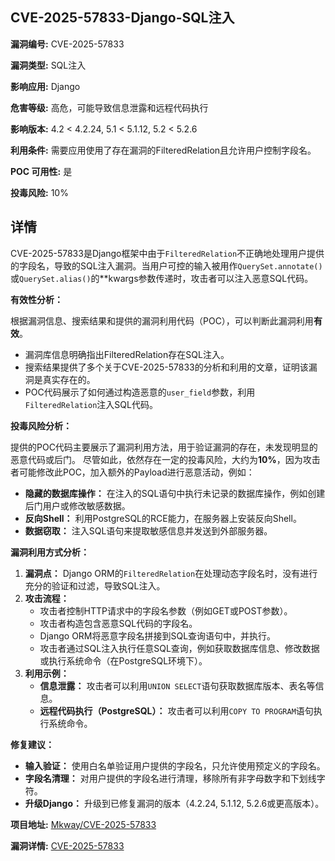## CVE-2025-57833-Django-SQL注入

**漏洞编号:** CVE-2025-57833

**漏洞类型:** SQL注入

**影响应用:** Django

**危害等级:** 高危，可能导致信息泄露和远程代码执行

**影响版本:** 4.2 < 4.2.24, 5.1 < 5.1.12, 5.2 < 5.2.6

**利用条件:** 需要应用使用了存在漏洞的FilteredRelation且允许用户控制字段名。

**POC 可用性:** 是

**投毒风险:** 10%

## 详情

CVE-2025-57833是Django框架中由于`FilteredRelation`不正确地处理用户提供的字段名，导致的SQL注入漏洞。当用户可控的输入被用作`QuerySet.annotate()`或`QuerySet.alias()`的**kwargs参数传递时，攻击者可以注入恶意SQL代码。

**有效性分析：**

根据漏洞信息、搜索结果和提供的漏洞利用代码（POC），可以判断此漏洞利用**有效**。
*   漏洞库信息明确指出FilteredRelation存在SQL注入。
*   搜索结果提供了多个关于CVE-2025-57833的分析和利用的文章，证明该漏洞是真实存在的。
*   POC代码展示了如何通过构造恶意的`user_field`参数，利用`FilteredRelation`注入SQL代码。

**投毒风险分析：**

提供的POC代码主要展示了漏洞利用方法，用于验证漏洞的存在，未发现明显的恶意代码或后门。
尽管如此，依然存在一定的投毒风险，大约为**10%**，因为攻击者可能修改此POC，加入额外的Payload进行恶意活动，例如：

*   **隐藏的数据库操作：** 在注入的SQL语句中执行未记录的数据库操作，例如创建后门用户或修改敏感数据。
*   **反向Shell：** 利用PostgreSQL的RCE能力，在服务器上安装反向Shell。
*   **数据窃取：** 注入SQL语句来提取敏感信息并发送到外部服务器。

**漏洞利用方式分析：**

1.  **漏洞点：** Django ORM的`FilteredRelation`在处理动态字段名时，没有进行充分的验证和过滤，导致SQL注入。
2.  **攻击流程：**
    *   攻击者控制HTTP请求中的字段名参数（例如GET或POST参数）。
    *   攻击者构造包含恶意SQL代码的字段名。
    *   Django ORM将恶意字段名拼接到SQL查询语句中，并执行。
    *   攻击者通过SQL注入执行任意SQL查询，例如获取数据库信息、修改数据或执行系统命令（在PostgreSQL环境下）。
3.  **利用示例：**
    *   **信息泄露：** 攻击者可以利用`UNION SELECT`语句获取数据库版本、表名等信息。
    *   **远程代码执行（PostgreSQL）：** 攻击者可以利用`COPY TO PROGRAM`语句执行系统命令。

**修复建议：**

*   **输入验证：** 使用白名单验证用户提供的字段名，只允许使用预定义的字段名。
*   **字段名清理：** 对用户提供的字段名进行清理，移除所有非字母数字和下划线字符。
*   **升级Django：** 升级到已修复漏洞的版本（4.2.24, 5.1.12, 5.2.6或更高版本）。

**项目地址:** [Mkway/CVE-2025-57833](https://github.com/Mkway/CVE-2025-57833)

**漏洞详情:** [CVE-2025-57833](https://nvd.nist.gov/vuln/detail/CVE-2025-57833)